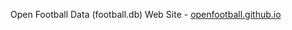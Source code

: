 
Open Football Data (football.db) Web Site - [openfootball.github.io](http://openfootball.github.io)

